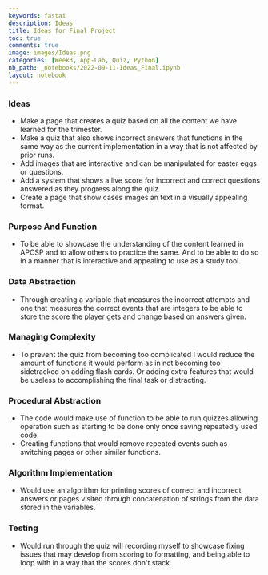 ```yaml
---
keywords: fastai
description: Ideas
title: Ideas for Final Project  
toc: true
comments: true
image: images/Ideas.png
categories: [Week3, App-Lab, Quiz, Python]
nb_path: _notebooks/2022-09-11-Ideas_Final.ipynb
layout: notebook
---
```


<!--
#################################################
### THIS FILE WAS AUTOGENERATED! DO NOT EDIT! ###
#################################################
# file to edit: _notebooks/2022-09-11-Ideas_Final.ipynb
-->

<div class="container" id="notebook-container">
        
<div class="cell border-box-sizing text_cell rendered"><div class="inner_cell">
<div class="text_cell_render border-box-sizing rendered_html">
<h3 id="Ideas">Ideas<a class="anchor-link" href="#Ideas"> </a></h3><ul>
<li>Make a page that creates a quiz based on all the content we have learned for the trimester.</li>
<li>Make a quiz that also shows incorrect answers that functions in the same way as the current implementation in a way that is not affected by prior runs. </li>
<li>Add images that are interactive and can be manipulated for easter eggs or questions. </li>
<li>Add a system that shows a live score for incorrect and correct questions answered as they progress along the quiz. </li>
<li>Create a page that show cases images an text in a visually appealing format. </li>
</ul>

</div>
</div>
</div>
<div class="cell border-box-sizing text_cell rendered"><div class="inner_cell">
<div class="text_cell_render border-box-sizing rendered_html">
<h3 id="Purpose-And-Function">Purpose And Function<a class="anchor-link" href="#Purpose-And-Function"> </a></h3><ul>
<li>To be able to showcase the understanding of the content learned in APCSP and to allow others to practice the same. And to be able to do so in a manner that is interactive and appealing to use as a study tool. </li>
</ul>

</div>
</div>
</div>
<div class="cell border-box-sizing text_cell rendered"><div class="inner_cell">
<div class="text_cell_render border-box-sizing rendered_html">
<h3 id="Data-Abstraction">Data Abstraction<a class="anchor-link" href="#Data-Abstraction"> </a></h3><ul>
<li>Through creating a variable that measures the incorrect attempts and one that measures the correct events that are integers to be able to store the score the player gets and change based on answers given. </li>
</ul>

</div>
</div>
</div>
<div class="cell border-box-sizing text_cell rendered"><div class="inner_cell">
<div class="text_cell_render border-box-sizing rendered_html">
<h3 id="Managing-Complexity">Managing Complexity<a class="anchor-link" href="#Managing-Complexity"> </a></h3><ul>
<li>To prevent the quiz from becoming too complicated I would reduce the amount of functions it would perform as in not becoming too sidetracked on adding flash cards. Or adding extra features that would be useless to accomplishing the final task or distracting. </li>
</ul>

</div>
</div>
</div>
<div class="cell border-box-sizing text_cell rendered"><div class="inner_cell">
<div class="text_cell_render border-box-sizing rendered_html">
<h3 id="Procedural-Abstraction">Procedural Abstraction<a class="anchor-link" href="#Procedural-Abstraction"> </a></h3><ul>
<li>The code would make use of function to be able to run quizzes allowing operation such as starting to be done only once saving repeatedly used code. </li>
<li>Creating functions that would remove repeated events such as switching pages or other similar functions. </li>
</ul>

</div>
</div>
</div>
<div class="cell border-box-sizing text_cell rendered"><div class="inner_cell">
<div class="text_cell_render border-box-sizing rendered_html">
<h3 id="Algorithm-Implementation">Algorithm Implementation<a class="anchor-link" href="#Algorithm-Implementation"> </a></h3><ul>
<li>Would use an algorithm for printing scores of correct and incorrect answers or pages visited through concatenation of strings from the data stored in the variables. </li>
</ul>

</div>
</div>
</div>
<div class="cell border-box-sizing text_cell rendered"><div class="inner_cell">
<div class="text_cell_render border-box-sizing rendered_html">
<h3 id="Testing">Testing<a class="anchor-link" href="#Testing"> </a></h3><ul>
<li>Would run through the quiz will recording myself to showcase fixing issues that may develop from scoring to formatting, and being able to loop with in a way that the scores don't stack.  </li>
</ul>

</div>
</div>
</div>
</div>
 

